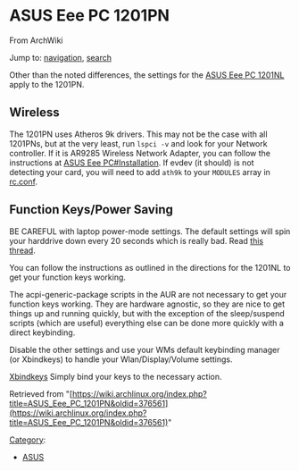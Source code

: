 # ASUS Eee PC 1201PN

From ArchWiki

Jump to: [navigation](#column-one), [search](#searchInput)

Other than the noted differences, the settings for the [ASUS Eee PC 1201NL](/index.php/ASUS_Eee_PC_1201NL "ASUS Eee PC 1201NL") apply to the 1201PN.

## Wireless

The 1201PN uses Atheros 9k drivers. This may not be the case with all 1201PNs, but at the very least, run `lspci -v` and look for your Network controller. If it is AR9285 Wireless Network Adapter, you can follow the instructions at [ASUS Eee PC#Installation](/index.php/ASUS_Eee_PC#Installation "ASUS Eee PC"). If evdev (it should) is not detecting your card, you will need to add `ath9k` to your `MODULES` array in [rc.conf](/index.php/Rc.conf "Rc.conf").

## Function Keys/Power Saving

BE CAREFUL with laptop power-mode settings. The default settings will spin your harddrive down every 20 seconds which is really bad. Read [this thread](https://bbs.archlinux.org/viewtopic.php?id=39258).

You can follow the instructions as outlined in the directions for the 1201NL to get your function keys working.

The acpi-generic-package scripts in the AUR are not necessary to get your function keys working. They are hardware agnostic, so they are nice to get things up and running quickly, but with the exception of the sleep/suspend scripts (which are useful) everything else can be done more quickly with a direct keybinding.

Disable the other settings and use your WMs default keybinding manager (or Xbindkeys) to handle your Wlan/Display/Volume settings.

[Xbindkeys](/index.php/Xbindkeys "Xbindkeys") Simply bind your keys to the necessary action.

Retrieved from "[https://wiki.archlinux.org/index.php?title=ASUS_Eee_PC_1201PN&oldid=376561](https://wiki.archlinux.org/index.php?title=ASUS_Eee_PC_1201PN&oldid=376561)"

[Category](/index.php/Special:Categories "Special:Categories"):

*   [ASUS](/index.php/Category:ASUS "Category:ASUS")